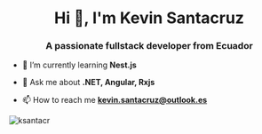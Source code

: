<h1 align="center">Hi 👋, I'm Kevin Santacruz</h1>
<h3 align="center">A passionate fullstack developer from Ecuador</h3>

- 🌱 I’m currently learning **Nest.js**

- 💬 Ask me about **.NET, Angular, Rxjs**

- 📫 How to reach me **kevin.santacruz@outlook.es**

<p><img align="center" src="https://github-readme-streak-stats.herokuapp.com/?user=ksantacr&" alt="ksantacr" /></p>
